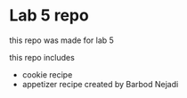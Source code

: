 # Lab 5 repo

this repo was made for lab 5

this repo includes
- cookie recipe
- appetizer recipe
created by Barbod Nejadi
